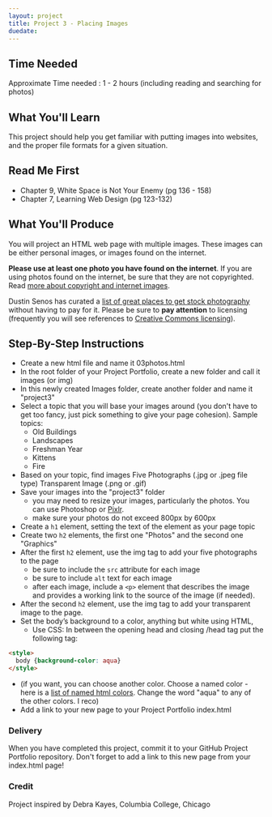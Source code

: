 ```yaml
---
layout: project
title: Project 3 - Placing Images
duedate:
---
```


## Time Needed

Approximate Time needed : 1 - 2 hours (including reading and searching for photos)

## What You'll Learn

This project should help you get familiar with putting images into websites, and the proper file formats for a given situation.

## Read Me First

- Chapter 9, White Space is Not Your Enemy (pg 136 - 158)
- Chapter 7, Learning Web Design (pg 123-132)

## What You'll Produce

You will project an HTML web page with multiple images.  These images can be either personal images, or images found on the internet.

**Please use at least one photo you have found on the internet**. If you are using photos found on the internet, be sure that they are not copyrighted.  Read [more about copyright and internet images](http://www.socialmediaexaminer.com/copyright-fair-use-and-how-it-works-for-online-images/).

Dustin Senos has curated a [list of great places to get stock photography](https://medium.com/@dustin/stock-photos-that-dont-suck-62ae4bcbe01b) without having to pay for it.  Please be sure to **pay attention** to licensing (frequently you will see references to [Creative Commons licensing](http://creativecommons.org/licenses/)).

## Step-By-Step Instructions

- Create a new html file and name it 03photos.html
- In the root folder of your Project Portfolio, create a new folder and call it images (or img)
- In this newly created Images folder, create another folder and name it "project3"
- Select a topic that you will base your images around (you don't have to get too fancy, just pick something to give your page cohesion).  Sample topics:
  - Old Buildings
  - Landscapes
  - Freshman Year
  - Kittens
  - Fire
- Based on your topic, find images
  Five Photographs (.jpg or .jpeg file type)
  Transparent Image (.png or .gif)
- Save your images into the "project3" folder
  - you may need to resize your images, particularly the photos.  You can use Photoshop or [Pixlr](http://pixlr.com/editor/).
  - make sure your photos do not exceed 800px by 600px 
- Create a `h1` element, setting the text of the element as your page topic
- Create two `h2` elements, the first one "Photos" and the second one "Graphics"
- After the first `h2` element, use the img tag to add your five photographs to the page
  - be sure to include the `src` attribute for each image
  - be sure to include `alt` text for each image
  - after each image, include a `<p>` element that describes the image and provides a working link to the source of the image (if needed). 
- After the second `h2` element, use the img tag to add your transparent image to the page.
- Set the body’s background to a color, anything but white using HTML,
  - Use CSS: In between the opening head and closing /head tag put the following tag:

  
```html
<style>
  body {background-color: aqua}
</style>
```
  - (if you want, you can choose another color. Choose a named color - here is a [list of named html colors](http://html-color-codes.info/color-names/).  Change the word "aqua" to any of the other colors. I reco)
  - Add a link to your new page to your Project Portfolio index.html
  
### Delivery 

When you have completed this project, commit it to your GitHub Project Portfolio repository.  Don't forget to add a link to this new page from your index.html page!


### Credit
Project inspired by Debra Kayes, Columbia College, Chicago